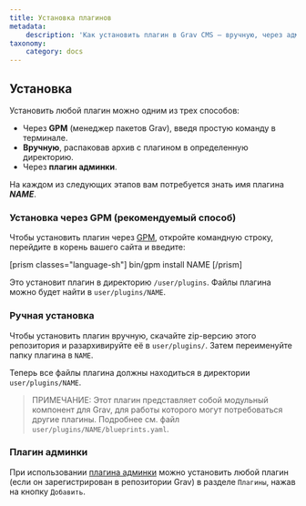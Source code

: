 ```yaml
---
title: Установка плагинов
metadata:
    description: 'Как установить плагин в Grav CMS — вручную, через админку, через GPM.'
taxonomy:
    category: docs
---
```


## Установка

Установить любой плагин можно одним из трех способов:

- Через **GPM** (менеджер пакетов Grav), введя простую команду в терминале.
- **Вручную**, распаковав архив с плагином в определенную директорию.
- Через **плагин админки**.

На каждом из следующих этапов вам потребуется знать имя плагина **_NAME_**.

### Установка через GPM (рекомендуемый способ)

Чтобы установить плагин через [GPM](/cli-console/grav-gpm), откройте командную строку, перейдите в корень вашего сайта и введите:

[prism classes="language-sh"]
bin/gpm install NAME
[/prism]

Это установит плагин в директорию `/user/plugins`. Файлы плагина можно будет найти в `user/plugins/NAME`.

### Ручная установка

Чтобы установить плагин вручную, скачайте zip-версию этого репозитория и разархивируйте её в `user/plugins/`. Затем переименуйте папку плагина в `NAME`.

Теперь все файлы плагина должны находиться в директории `user/plugins/NAME`.

> ПРИМЕЧАНИЕ: Этот плагин представляет собой модульный компонент для Grav, для работы которого могут потребоваться другие плагины. Подробнее см. файл `user/plugins/NAME/blueprints.yaml`.

### Плагин админки

При использовании [плагина админки](https://github.com/getgrav/grav-plugin-admin) можно установить любой плагин (если он зарегистрирован в репозитории Grav) в разделе `Плагины`, нажав на кнопку `Добавить`.
